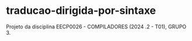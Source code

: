 # traducao-dirigida-por-sintaxe
Projeto da disciplina EECP0026 - COMPILADORES (2024 .2 - T01), GRUPO 3.
